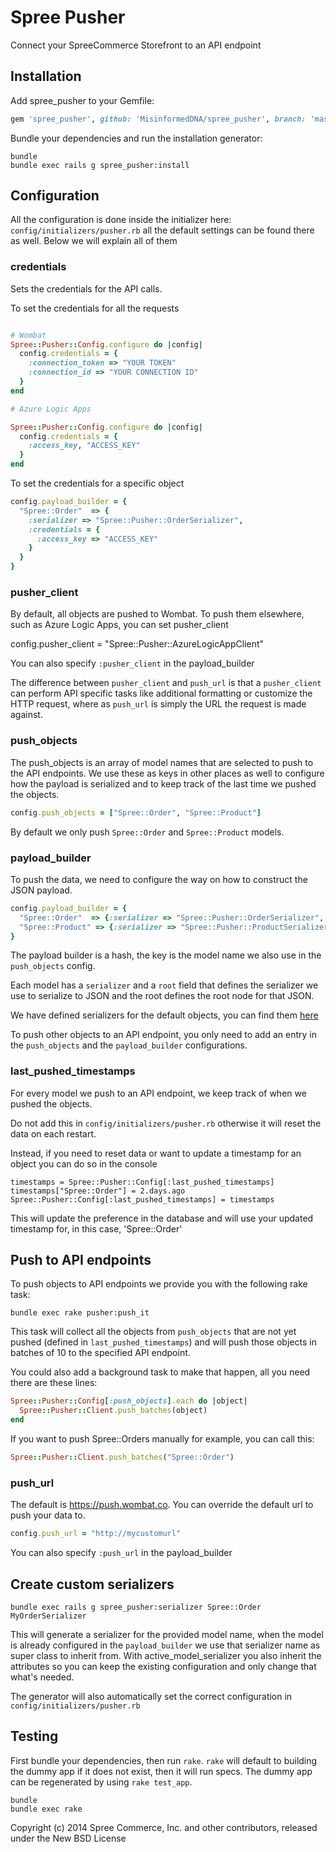 # Spree Pusher

Connect your SpreeCommerce Storefront to an API endpoint

## Installation

Add spree_pusher to your Gemfile:

```ruby
gem 'spree_pusher', github: 'MisinformedDNA/spree_pusher', branch: 'master'
```

Bundle your dependencies and run the installation generator:

```shell
bundle
bundle exec rails g spree_pusher:install
```

## Configuration

All the configuration is done inside the initializer here: `config/initializers/pusher.rb` all the default settings can be found there as well. Below we will explain all of them

### credentials

Sets the credentials for the API calls.

To set the credentials for all the requests
```ruby

# Wombat
Spree::Pusher::Config.configure do |config|
  config.credentials = {
    :connection_token => "YOUR TOKEN"
    :connection_id => "YOUR CONNECTION ID"
  }
end

# Azure Logic Apps

Spree::Pusher::Config.configure do |config|
  config.credentials = { 
    :access_key, "ACCESS_KEY"
  }
end
```

To set the credentials for a specific object

```ruby
config.payload_builder = {
  "Spree::Order"  => {
    :serializer => "Spree::Pusher::OrderSerializer", 
    :credentials = {
      :access_key => "ACCESS_KEY"
    }
  }
}
```

### pusher_client

By default, all objects are pushed to Wombat. To push them elsewhere, such as Azure Logic Apps, you can set pusher_client

config.pusher_client = "Spree::Pusher::AzureLogicAppClient"

You can also specify `:pusher_client` in the payload_builder

The difference between `pusher_client` and `push_url` is that a `pusher_client` can perform API specific tasks like additional formatting or customize the HTTP request, where as `push_url` is simply the URL the request is made against. 

### push_objects

The push_objects is an array of model names that are selected to push to the API endpoints. We use these as keys in other places as well to configure how the payload is serialized and to keep track of the last time we pushed the objects.

```ruby
config.push_objects = ["Spree::Order", "Spree::Product"]
```

By default we only push `Spree::Order` and `Spree::Product` models.

### payload_builder

To push the data, we need to configure the way on how to construct the JSON payload.


```ruby
config.payload_builder = {
  "Spree::Order"  => {:serializer => "Spree::Pusher::OrderSerializer", :root => "orders"},
  "Spree::Product" => {:serializer => "Spree::Pusher::ProductSerializer", :root => "products"},
}
```

The payload builder is a hash, the key is the model name we also use in the `push_objects` config.

Each model has a `serializer` and a `root` field that defines the serializer we use to serialize to JSON and the root defines the root node for that JSON.

We have defined serializers for the default objects, you can find them [here](https://github.com/MisinformedDNA/spree_pusher/tree/master/app/serializers/spree/pusher)

To push other objects to an API endpoint, you only need to add an entry in the `push_objects` and the `payload_builder` configurations.


### last_pushed_timestamps

For every model we push to an API endpoint, we keep track of when we pushed the objects.

Do not add this in `config/initializers/pusher.rb` otherwise it will reset the data on each restart.

Instead, if you need to reset data or want to update a timestamp for an object you can do so in the console

```shell
timestamps = Spree::Pusher::Config[:last_pushed_timestamps]
timestamps["Spree::Order"] = 2.days.ago
Spree::Pusher::Config[:last_pushed_timestamps] = timestamps
```

This will update the preference in the database and will use your updated timestamp for, in this case, 'Spree::Order'

## Push to API endpoints

To push objects to API endpoints we provide you with the following rake task:

```shell
bundle exec rake pusher:push_it
```

This task will collect all the objects from `push_objects` that are not yet pushed (defined in `last_pushed_timestamps`) and will push those objects in batches of 10 to the specified API endpoint.

You could also add a background task to make that happen, all you need there are these lines:

```ruby
Spree::Pusher::Config[:push_objects].each do |object|
  Spree::Pusher::Client.push_batches(object)
end
```

If you want to push Spree::Orders manually for example, you can call this:

```ruby
Spree::Pusher::Client.push_batches("Spree::Order")
```

### push_url

The default is https://push.wombat.co. You can override the default url to push your data to.

```ruby
config.push_url = "http://mycustomurl"
```

You can also specify `:push_url` in the payload_builder


## Create custom serializers

```shell
bundle exec rails g spree_pusher:serializer Spree::Order MyOrderSerializer
```

This will generate a serializer for the provided model name, when the model is already configured in the `payload_builder` we use that serializer name as super class to inherit from. With active_model_serializer you also inherit the attributes so you can keep the existing configuration and only change that what's needed.

The generator will also automatically set the correct configuration in `config/initializers/pusher.rb`

## Testing

First bundle your dependencies, then run `rake`. `rake` will default to building the dummy app if it does not exist, then it will run specs. The dummy app can be regenerated by using `rake test_app`.

```shell
bundle
bundle exec rake
```

Copyright (c) 2014 Spree Commerce, Inc. and other contributors, released under the New BSD License
